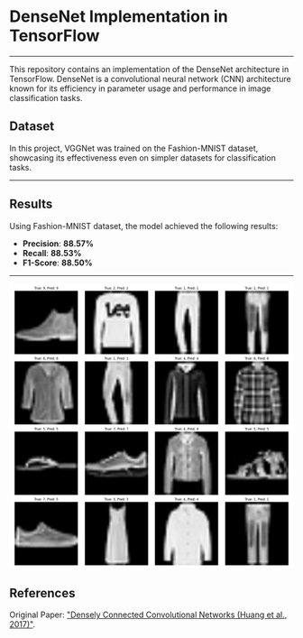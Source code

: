 # DenseNet Implementation in TensorFlow
---

This repository contains an implementation of the DenseNet architecture in TensorFlow. DenseNet is a convolutional neural network (CNN) architecture known for its efficiency in parameter usage and performance in image classification tasks.

## Dataset

In this project, VGGNet was trained on the Fashion-MNIST dataset, showcasing its effectiveness even on simpler datasets for classification tasks.

---
## Results
Using Fashion-MNIST dataset, the model achieved the following results:

- **Precision**: **88.57%**
- **Recall**: **88.53%**
- **F1-Score**: **88.50%**
---
![Fashion-MNIST](https://github.com/LadyAmely/DenseNet-tensorflow/blob/master/plots/predictions_visualizations.png)

## References
Original Paper: ["Densely Connected Convolutional Networks (Huang et al., 2017)"](https://arxiv.org/pdf/1608.06993).



